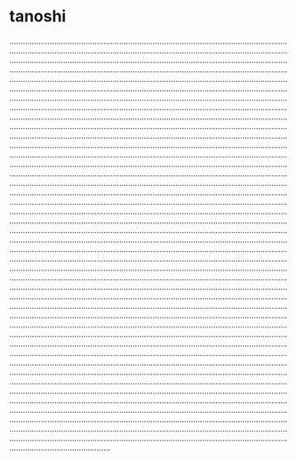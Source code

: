 # tanoshi
.................................................................................................................................................................................................................................................................................................................................................................................................................................................................................................................................................................................................................................................................................................................................................................................................................................................................................................................................................................................................................................................................................................................................................................................................................................................................................................................................................................................................................................................................................................................................................................................................................................................................................................................................................................................................................................................................................................................................................................................................................................................................................................................................................................................................................................................................................................................................................................................................................................................................................................................................................................................................................................................................................................................................................................................................................................................................................................................................................................................................................................................................................................................................................................................................................................................................................................................................................................................................................................................................................................................................................................................................................................................................................................................................................................................................................................................................................................................................................................................................................................................................................................................................................................................................................................................................................................................................................................................................................................................................................................................................................................................................................................................................................................................................................................................................................................................................................................................................................................................................................................................................................................................................................................................................................................................................................................................................................................................................................................................................................................................................................................................................